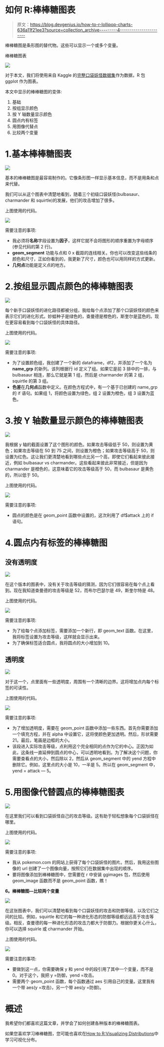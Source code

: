 # 如何 R:棒棒糖图表

> 原文：<https://blog.devgenius.io/how-to-r-lollipop-charts-636a11f21ee3?source=collection_archive---------4----------------------->

棒棒糖图是条形图的替代物。这些可以显示一个或多个变量。

棒棒糖图表

![](img/7a256fc74eed2924f66e9d54f102e67d.png)

对于本文，我们将使用来自 Kaggle 的[完整口袋妖怪数据集](https://www.kaggle.com/datasets/rounakbanik/pokemon)作为数据，R 包 ggplot 作为图表。

本文中显示的棒棒糖图的变体:

1.  基础
2.  按组显示颜色
3.  按 Y 轴数量显示颜色
4.  圆点内有标签
5.  用图像代替点
6.  比较两个变量

# 1.基本棒棒糖图表

![](img/c326e5c35b0d629438d918d7d9d60df2.png)

基本的棒棒糖图是最容易制作的。它像条形图一样显示基本信息，而不是用条和点来代替。

我们可以从这个图表中清楚地看到，随着三个初级口袋妖怪(bulbasaur、charmander 和 squirtle)的发展，他们的攻击增加了很多。

上图使用的代码。

![](img/e978ffb7bae2c5049ac1b153ce788330.png)

需要注意的事项:

*   我必须将**名称**字段设置为**因子**，这样它就不会将图形的顺序重置为字母顺序(参见代码的第 2 行)。
*   **geom_segment** 功能与点和 0 x 截距的连线相关。你也可以改变这些线条的颜色和尺寸，正如你看到的，我更新了尺寸，颜色也可以用同样的方式更新。
*   **几何点**功能是定义点的地方。

# 2.按组显示圆点颜色的棒棒糖图表

![](img/84348ee143e6c67f3051fae39598a0d2.png)

每个新手口袋妖怪的进化路径都被分组，我给每个点添加了那个口袋妖怪的颜色来表示它们的进化形式。妙蛙种子是绿色的，查曼德是橙色的，斯奎尔是蓝色的。现在更容易看到每个口袋妖怪的具体路径。

上图使用的代码。

![](img/4140a353ee49d2f3072395d91238886b.png)

需要注意的事项:

*   为了设置颜色组，我创建了一个新的 dataframe，df2，并添加了一个名为 **name_grp** 的新列。该列根据行 id 定义了组。如果它是前 3 排中的一排，与 bulbasaur 相连，那么它就是第 1 组，然后是 charmander 的第 2 组，squirtle 的第 3 组。
*   **色差**在**几何点**函数中定义。在颜色方程式中，有一个基于已创建的 name_grp 的 if 语句。如果组 1，将颜色设置为绿色，组 2 设置为橙色，组 3 设置为蓝色。

# 3.按 Y 轴数量显示颜色的棒棒糖图表

![](img/8f1c4af2096bb6d6c28706c08e720ce7.png)

我根据 y 轴的截面设置了这个图形的颜色。如果攻击等级低于 50，则设置为黄色；如果攻击等级在 50 到 75 之间，则设置为橙色；如果攻击等级高于 50，则设置为红色。这让我们更清楚地看到哪些点比另一个高，即使它们看起来彼此接近，例如 bulbasaur vs charmander。这些看起来彼此非常接近，但是因为 charmander 是橙色的，这意味着它的攻击等级高于 50，而 bulbasaur 是黄色的，所以低于 50。

上图使用的代码。

![](img/7a3af61c0131242fb3ef48a0d2b1ada4.png)

需要注意的事项:

*   圆点的颜色是在 geom_point 函数中设置的，这次利用了 df$attack 上的 if 语句。

# 4.圆点内有标签的棒棒糖图

## 没有透明度

![](img/806d7077069a15dedaade2c23cd5f6f2.png)

在这个版本的图表中，没有关于攻击等级的猜测，因为它们很容易在每个点上看到。现在我知道查曼德的攻击等级是 52，而布尔巴瑟尔是 49，斯奎尔特是 48。

上图使用的代码。

![](img/9ed4ca45773d60aa2cdf20090fe21842.png)

需要注意的事项:

*   为了给每个点添加标签，需要添加一个新行，即 geom_text 函数。在这里，我将标签设置为攻击等级，这样就会显示出来。
*   为了确保标签适合圆点，我将圆点的大小增加到 10。

## 透明度

![](img/1543732a54642156a6635dadcd7aaa2b.png)

对于这一个，点里面有一些透明度，周围有一个清晰的边界。这将增加点内每个标签的可读性。

上图使用的代码。

![](img/098c58396d100468b5cb996f908e7e34.png)

需要注意的事项:

*   为了增加透明度，需要在 geom_point 函数中添加一些东西。首先你需要添加一个填充方程，并在 alpha 中设置它，这将使颜色更加透明。然后，形状需要 21。最后，笔画是边框的大小。
*   该段进入实际攻击等级，点利用这个完全相同的点作为它的中心。正因为如此，这条线一直延伸到圆点的中心，可以透明地看到。为了解决这个问题，你需要查看点的大小，然后除以 2，然后从 geom_segment 中的 yend 方程中删除它。例如，这里点的大小是 10，一半是 5。所以在 geom_segment 中，yend = attack — 5。

# 5.用图像代替圆点的棒棒糖图表

![](img/7a256fc74eed2924f66e9d54f102e67d.png)

在这里我们可以看到口袋妖怪自己的攻击等级。这有助于轻松想象每个口袋妖怪在哪里。

上图使用的代码。

![](img/dcb935a3ab6077ce8be5e116e2be72d0.png)

需要注意的事项:

*   我从 pokemon.com 的网站上获得了每个口袋妖怪的图片。然后，我用这些图像的 url 创建了一个图像向量，按照它们在数据集中出现的顺序。
*   要将图像添加到棒棒糖图中，您需要在 r 中安装 ggimages 包，然后使用 geom_image 函数而不是 geom_point 函数，瞧！

**6。棒棒糖图—比较两个变量**

![](img/6c53a1595771b164e57672df49420e7c.png)

在这张图表中，我们可以清楚地看到每个口袋妖怪的攻击和防御等级，以及它们之间的比较。例如，squirtle 和它的每一种进化形态的防御等级都远远高于攻击等级。相反，查曼德的每一种进化形态的攻击力都大于防御力。根据你更关心什么，你可以选择 squirle 或 charmander 开始。

上图使用的代码。

![](img/c07264d8361961083b3674779dab6807.png)

需要注意的事项:

*   要做到这一点，你需要确保 y 和 yend 中的段引用了其中一个变量，而不是 0。对于这个，我把 y =防御，yend =攻击。
*   需要两个 geom_point 函数，每个函数通过 aes 引用自己的变量。这里我有一个带 aes(y =攻击)，另一个带 aes(y =防御)。

# 概述

我希望你们都喜欢这篇文章，并学会了如何创建各种版本的棒棒糖图表。

如果您喜欢学习棒棒糖图，您可能也喜欢在[How to R:Visualizing Distributions](https://medium.com/@nickmartin812/how-to-r-visualizing-distributions-49ea4141fb32)中学习可视化分布。